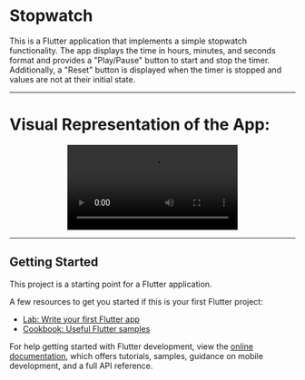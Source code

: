 # Stopwatch

This is a Flutter application that implements a simple stopwatch functionality. The app displays the time in hours, minutes, and seconds format and provides a "Play/Pause" button to start and stop the timer. Additionally, a "Reset" button is displayed when the timer is stopped and values are not at their initial state.
<hr>

# Visual Representation of the App:
 <div align=center>
 <video src = "https://github.com/HorizonChaser12/StopWatch/assets/78254378/d1442b62-50e6-4133-9372-b6349e451f7f">
 </div>

<hr>

## Getting Started

This project is a starting point for a Flutter application.

A few resources to get you started if this is your first Flutter project:

- [Lab: Write your first Flutter app](https://docs.flutter.dev/get-started/codelab)
- [Cookbook: Useful Flutter samples](https://docs.flutter.dev/cookbook)

For help getting started with Flutter development, view the
[online documentation](https://docs.flutter.dev/), which offers tutorials,
samples, guidance on mobile development, and a full API reference.
